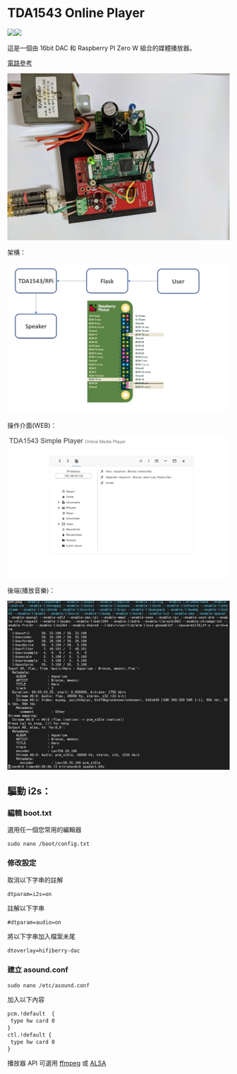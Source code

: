 # TDA1543 Online Player
<img src="https://img.shields.io/badge/license-MIT-brightgreen"><img src="https://img.shields.io/badge/OS-Raspbian-green">

這是一個由 16bit DAC 和 Raspberry PI Zero W 組合的媒體播放器。

[電路參考](https://aroundwaves.wordpress.com/2015/01/23/malinowy-dac-dla-i2s-na-tda1543-lub-1541-cz-3/)

![TDA1543%20Online%20Player%201f5d435a2eb347819382116ae6784635/tda1543.jpg](content/tda1543.jpg)

架構：

![TDA1543%20Online%20Player%201f5d435a2eb347819382116ae6784635/%E8%9E%A2%E5%B9%95%E6%93%B7%E5%8F%96%E7%95%AB%E9%9D%A2_2021-08-03_112711.jpg](content/Architecture.jpg)

操作介面(WEB)：

![TDA1543%20Online%20Player%201f5d435a2eb347819382116ae6784635/tda1543_webui.jpg](content/tda1543_webui.jpg)

後端(播放音樂)：

![TDA1543%20Online%20Player%201f5d435a2eb347819382116ae6784635/%E8%9E%A2%E5%B9%95%E6%93%B7%E5%8F%96%E7%95%AB%E9%9D%A2_2021-08-09_111730.jpg](content/console.jpg)


## 驅動 i2s：

### 編輯 **boot.txt**

選用任一個您常用的編輯器

```
sudo nano /boot/config.txt
```

### 修改設定

取消以下字串的註解

```
dtparam=i2s=on
```

註解以下字串

```
#dtparam=audio=on

```

將以下字串加入檔案未尾

```
dtoverlay=hifiberry-dac
```

### 建立 **asound.conf**

```
sudo nano /etc/asound.conf
```

加入以下內容

```
pcm.!default  {
 type hw card 0
}
ctl.!default {
 type hw card 0
}
```

播放器 API 可選用 [ffmpeg](https://www.ffmpeg.org/) 或 [ALSA](https://www.alsa-project.org/wiki/Main_Page)
